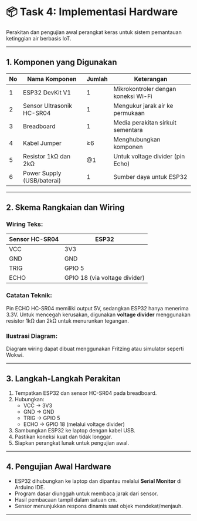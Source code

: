 # 📦 Task 4: Implementasi Hardware

Perakitan dan pengujian awal perangkat keras untuk sistem pemantauan ketinggian air berbasis IoT.

---

## 1. Komponen yang Digunakan

| No | Nama Komponen              | Jumlah | Keterangan                              |
|----|----------------------------|--------|------------------------------------------|
| 1  | ESP32 DevKit V1            | 1      | Mikrokontroler dengan koneksi Wi-Fi      |
| 2  | Sensor Ultrasonik HC-SR04  | 1      | Mengukur jarak air ke permukaan          |
| 3  | Breadboard                 | 1      | Media perakitan sirkuit sementara        |
| 4  | Kabel Jumper               | ≥6     | Menghubungkan komponen                   |
| 5  | Resistor 1kΩ dan 2kΩ       | @1     | Untuk voltage divider (pin Echo)         |
| 6  | Power Supply (USB/baterai) | 1      | Sumber daya untuk ESP32                  |

---

## 2. Skema Rangkaian dan Wiring

### Wiring Teks:
| Sensor HC-SR04 | ESP32        |
|----------------|--------------|
| VCC            | 3V3          |
| GND            | GND          |
| TRIG           | GPIO 5       |
| ECHO           | GPIO 18 (via voltage divider) |

### Catatan Teknik:
Pin ECHO HC-SR04 memiliki output 5V, sedangkan ESP32 hanya menerima 3.3V. Untuk mencegah kerusakan, digunakan **voltage divider** menggunakan resistor 1kΩ dan 2kΩ untuk menurunkan tegangan.

### Ilustrasi Diagram:
Diagram wiring dapat dibuat menggunakan Fritzing atau simulator seperti Wokwi.

---

## 3. Langkah-Langkah Perakitan

1. Tempatkan ESP32 dan sensor HC-SR04 pada breadboard.
2. Hubungkan:
   - VCC → 3V3
   - GND → GND
   - TRIG → GPIO 5
   - ECHO → GPIO 18 (melalui voltage divider)
3. Sambungkan ESP32 ke laptop dengan kabel USB.
4. Pastikan koneksi kuat dan tidak longgar.
5. Siapkan perangkat lunak untuk pengujian awal.

---

## 4. Pengujian Awal Hardware

- ESP32 dihubungkan ke laptop dan dipantau melalui **Serial Monitor** di Arduino IDE.
- Program dasar diunggah untuk membaca jarak dari sensor.
- Hasil pembacaan tampil dalam satuan cm.
- Sensor menunjukkan respons dinamis saat objek mendekat/menjauh.

---



